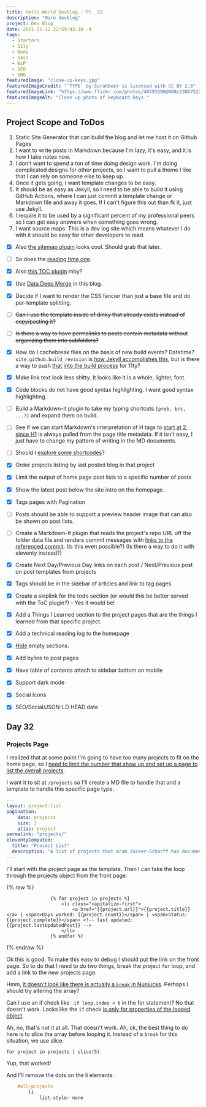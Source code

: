 ```yaml
---
title: Hello World Devblog - Pt. 32
description: "More devblog"
project: Dev Blog
date: 2021-11-12 22:59:43.10 -4
tags:
  - Starters
  - 11ty
  - Node
  - Sass
  - WiP
  - SEO
  - SMO
featuredImage: "close-up-keys.jpg"
featuredImageCredit: "'TYPE' by SarahDeer is licensed with CC BY 2.0"
featuredImageLink: "https://www.flickr.com/photos/40393390@N00/2386752252"
featuredImageAlt: "Close up photo of keyboard keys."
---
```


## Project Scope and ToDos

1. Static Site Generator that can build the blog and let me host it on Github Pages
2. I want to write posts in Markdown because I'm lazy, it's easy, and it is how I take notes now.
3. I don't want to spend a ton of time doing design work. I'm doing complicated designs for other projects, so I want to pull a theme I like that I can rely on someone else to keep up.
4. Once it gets going, I want template changes to be easy.
5. It should be as easy as Jekyll, so I need to be able to build it using GitHub Actions, where I can just commit a template change or Markdown file and away it goes. If I can't figure this out than fk it, just use Jekyll.
6. I require it to be used by a significant percent of my professional peers so I can get easy answers when something goes wrong.
7. I want source maps. This is a dev log site which means whatever I do with it should be easy for other developers to read.

- [x] Also [the sitemap plugin](https://www.npmjs.com/package/@quasibit/eleventy-plugin-sitemap) looks cool. Should grab that later.

- [ ] So does the [reading time one](https://www.npmjs.com/package/eleventy-plugin-reading-time).

- [x] Also [this TOC plugin](https://github.com/jdsteinbach/eleventy-plugin-toc/) mby?

- [x] Use [Data Deep Merge](https://www.11ty.dev/docs/data-deep-merge/) in this blog.

- [x] Decide if I want to render the CSS fancier than just a base file and do per-template splitting.

<s>

- [ ] Can I use the template inside of dinky that already exists instead of copy/pasting it?

</s>

<s>

- [ ] Is there a way to have permalinks to posts contain metadata without organizing them into subfolders?

</s>

- [x] How do I cachebreak files on the basis of new build events? Datetime? `site.github.build_revision` is [how Jekyll accomplishes this](https://github.com/jekyll/github-metadata/blob/master/docs/site.github.md), but is there a way to push [that](https://docs.github.com/en/actions/reference/context-and-expression-syntax-for-github-actions#github-context) [into the build process](https://stackoverflow.com/questions/54310050/how-to-version-build-artifacts-using-github-actions) for 11ty?

- [x] Make link text look less shitty. It looks like it is a whole, lighter, font.

- [x] Code blocks do not have good syntax highlighting. I want good syntax highlighting.

- [ ] Build a Markdown-it plugin to take my typing shortcuts `[prob, b/c, ...?]` and expand them on build.

- [ ] See if we can start Markdown's interpretation of H tags to [start at 2, since H1](https://developer.mozilla.org/en-US/docs/Web/HTML/Element/Heading_Elements#multiple_h1) is always pulled from the page title metadata. If it isn't easy, I just have to change my pattern of writing in the MD documents.

- [ ] Should I [explore some shortcodes](https://www.madebymike.com.au/writing/11ty-filters-data-shortcodes/)?

- [x] Order projects listing by last posted blog in that project

- [x] Limit the output of home page post lists to a specific number of posts

- [x] Show the latest post below the site intro on the homepage.

- [x] Tags pages with Pagination

- [ ] Posts should be able to support a preview header image that can also be shown on post lists.

- [ ] Create a Markdown-It plugin that reads the project's repo URL off the folder data file and renders commit messages with [links to the referenced commit](https://stackoverflow.com/questions/15919635/on-github-api-what-is-the-best-way-to-get-the-last-commit-message-associated-w). (Is this even possible?) (Is there a way to do it with eleventy instead?)

- [x] Create Next Day/Previous Day links on each post / Next/Previous post on post templates from projects

- [x] Tags should be in the sidebar of articles and link to tag pages

- [x] Create a skiplink for the todo section (or would this be better served with the ToC plugin?) - Yes it would be!

- [x] Add a Things I Learned section to the project pages that are the things I learned from that specific project.

- [x] Add a technical reading log to the homepage

- [x] [Hide](https://developer.mozilla.org/en-US/docs/Web/CSS/:empty) empty sections.

- [x] Add byline to post pages

- [x] Have table of contents attach to sidebar bottom on mobile

- [x] Support dark mode

- [x] Social Icons

- [x] SEO/Social/JSON-LD HEAD data

## Day 32

### Projects Page

I realized that at some point I'm going to have too many projects to fit on the home page, so I [need to limit the number that show up and set up a page to list the overall projects](https://github.com/AramZS/devblog/issues/4).

I want it to sit at `/projects` so I'll create a MD file to handle that and a template to handle this specific page type.

```yaml
---
layout: project-list
pagination:
    data: projects
    size: 1
    alias: project
permalink: "projects/"
eleventyComputed:
  title: "Project List"
  description: "A list of projects that Aram Zucker-Scharff has documented working on."
---
```

I'll start with the project page as the template. Then I can take the loop through the projects object from the front page.

{% raw %}
```liquid
				{% for project in projects %}
					<li class="capitalize-first">
						<a href="{{project.url}}">{{project.title}}</a> | <span>Days worked: {{project.count}}</span> | <span>Status: {{project.complete}}</span> <!-- last updated:  {{project.lastUpdatedPost}} -->
					</li>
				{% endfor %}
```
{% endraw %}

Ok this is good. To make this easy to debug I should put the link on the front page. So to do that I need to do two things, break the project `for` loop, and add a link to the new projects page.

Hmm, [it doesn't look like there is actually a `break` in Nunjucks](https://github.com/mozilla/nunjucks/issues/296). Perhaps I should try altering the array?

Can I use an if check like ` if loop.index < 6` in the for statement? No that doesn't work. Looks like the `if` check [is only for properties of the looped object](https://stackoverflow.com/questions/22150273/how-can-i-break-a-for-loop-in-jinja2).

Ah, no, that's not it at all. That doesn't work. Ah, ok, the best thing to do here is to slice the array before looping it. Instead of a `break` for this situation, we use slice.

`for project in projects | slice(5)`

Yup, that worked!

And I'll remove the dots on the li elements.

```css
    #all-projects
        li
            list-style: none
```
